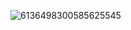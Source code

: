 ![6136498300585625545](https://github.com/user-attachments/assets/5fa762e3-49c4-45de-8453-c1e649514284)
